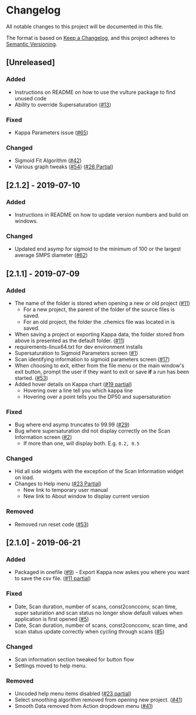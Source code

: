 # Changelog
All notable changes to this project will be documented in this file.

The format is based on [Keep a Changelog](https://keepachangelog.com/en/1.0.0/),
and this project adheres to [Semantic Versioning](https://semver.org/spec/v2.0.0.html).

<!--
### Added for new features.
### Fixed for any bug fixes.
### Changed for changes in existing functionality.
### Deprecated for soon-to-be removed features.
### Removed for now removed features.
### Security in case of vulnerabilities.
([#](https://gitlab.bucknell.edu/nrr004/Chemics/issues/))
## [2.1.2] - 2019-07-10
-->


## [Unreleased]
### Added
- Instructions on README on how to use the vulture package to find unused code
- Ability to override Supersaturation ([#13](https://gitlab.bucknell.edu/nrr004/Chemics/issues/13))

### Fixed
- Kappa Parameters issue ([#65](https://gitlab.bucknell.edu/nrr004/Chemics/issues/65))

### Changed
- Sigmoid Fit Algorithm ([#42](https://gitlab.bucknell.edu/nrr004/Chemics/issues/42))
- Various graph tweaks  ([#54](https://gitlab.bucknell.edu/nrr004/Chemics/issues/54)) ([#26 Partial](https://gitlab.bucknell.edu/nrr004/Chemics/issues/26))


## [2.1.2] - 2019-07-10
### Added 
- Instructions in README on how to update version numbers and build on windows.

### Changed
- Updated end asymp for sigmoid to the minimum of 100 or the largest average SMPS diameter ([#62](https://gitlab.bucknell.edu/nrr004/Chemics/issues/62))

## [2.1.1] - 2019-07-09
### Added
- The name of the folder is stored when opening a new or old project ([#11](https://gitlab.bucknell.edu/nrr004/Chemics/issues/11))
  - For a new project, the parent of the folder of the 
    source files is saved.
  - For an old project, the folder the .chemics file was located
    in is saved.
- When saving a project or exporting Kappa data, the folder stored from above is presented as the default folder. ([#11](https://gitlab.bucknell.edu/nrr004/Chemics/issues/11))
- requirements-linux64.txt for dev environment installs
- Supersaturation to Sigmoid Parameters screen ([#1](https://gitlab.bucknell.edu/nrr004/Chemics/issues/1))
- Scan identifying information to sigmoid parameters screen ([#17](https://gitlab.bucknell.edu/nrr004/Chemics/issues/17))
- When choosing to exit, either from the file menu or the main window's exit button, prompt the user if they want to exit or save **if** a run has been started. ([#53](https://gitlab.bucknell.edu/nrr004/Chemics/issues/53))
- Added hover details on Kappa chart ([#19 partial](https://gitlab.bucknell.edu/nrr004/Chemics/issues/19))
  - Hovering over a line tell you which kappa line
  - Hovering over a point tells you the DP50 and supersaturation
    
### Fixed
- Bug where end asymp truncates to 99.99 ([#29](https://gitlab.bucknell.edu/nrr004/Chemics/issues/29))
- Bug where supersaturation did not display correctly on the Scan Information screen ([#2](https://gitlab.bucknell.edu/nrr004/Chemics/issues/2))
  - If more than one, will display both.  E.g. `0.2, 0.5`
    
### Changed
- Hid all side widgets with the exception of the Scan Information 
  widget on load.
- Changes to Help menu ([#23 Partial](https://gitlab.bucknell.edu/nrr004/Chemics/issues/23))
  - New link to temporary user manual
  - New link to About window to display current version
      
### Removed
- Removed run reset code ([#53](https://gitlab.bucknell.edu/nrr004/Chemics/issues/53))

## [2.1.0] - 2019-06-21
### Added
- Packaged in onefile ([#9](https://gitlab.bucknell.edu/nrr004/Chemics/issues/9))
                            - Export Kappa now askes you where you want to save the csv file. ([#11 partial](https://gitlab.bucknell.edu/nrr004/Chemics/issues/11))

### Fixed
- Date, Scan duration, number of scans, const2concconv, scan time, super saturation and scan status no longer show default values when application is first opened ([#5](https://gitlab.bucknell.edu/nrr004/Chemics/issues/5))
- Date, Scan duration, number of scans, const2concconv, scan time, and scan status update correctly when cycling through scans ([#5](https://gitlab.bucknell.edu/nrr004/Chemics/issues/5))

### Changed
- Scan information section tweaked for button flow
- Settings moved to help menu.

### Removed
- Uncoded help menu items disabled ([#23 partial](https://gitlab.bucknell.edu/nrr004/Chemics/issues/23))
- Select smoothing algorithm removed from opening new project. ([#41](https://gitlab.bucknell.edu/nrr004/Chemics/issues/41))
- Smooth Data removed from Action dropdown menu ([#41](https://gitlab.bucknell.edu/nrr004/Chemics/issues/41))

